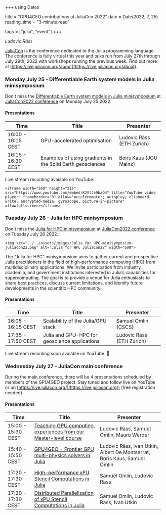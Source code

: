 +++
using Dates

title = "GPU4GEO contributions at JuliaCon 2022"
date = Date(2022, 7, 25)
reading_time = "3-minute read"

tags = ["julia", "event"]
+++

*Ludovic Räss*

[JuliaCon](https://juliacon.org/2022/) is the conference dedicated to the Julia programming language. The conference is fully virtual this year and talks run from July 27th through July 29th, 2022 with workshops running the previous week. Find out more at [https://live.juliacon.org/about](https://live.juliacon.org/about).

### Monday July 25 - Differentiable Earth system models in Julia minisymposium

Don't miss the [Differentiable Earth system models in Julia minisymposium](https://live.juliacon.org/talk/UNVUDM) at [JuliaCon2022 conference](https://juliacon.org/2022/) on Monday July 25 2022.

#### Presentations

|  Time  |  Title   | Presenter |
|--------|----------|-----------|
| 16:00 - 16:15 CEST | GPU-accelerated optimisation | Ludovic Räss (ETH Zurich) |
| 16:15 - 16:30 CEST | Examples of using gradients in the Solid Earth geosciences | Boris Kaus (JGU Mainz) |

Live stream recording avaiable on YouTube:
~~~
<iframe width="560" height="315" src="https://www.youtube.com/embed/K2VtJe9baO4" title="YouTube video player" frameborder="0" allow="accelerometer; autoplay; clipboard-write; encrypted-media; gyroscope; picture-in-picture" allowfullscreen></iframe>
~~~


### Tuesday July 26 - Julia for HPC minisymposium

Don't miss the [Julia for HPC minisymposium](https://live.juliacon.org/talk/LUWYRJ) at [JuliaCon2022 conference](https://juliacon.org/2022/) on Tuesday July 26 2022.

~~~
<img src="../../assets/images/Julia_for_HPC-minisymposium-juliacon22.png" alt="Julia for HPC JuliaCon22" width="600">
~~~

The "Julia for HPC" minisymposium aims to gather current and prospective Julia practitioners in the field of high-performance computing (HPC) from multidisciplinary applications. We invite participation from industry, academia, and government institutions interested in Julia’s capabilities for supercomputing. The goal is to provide a venue for Julia enthusiasts to share best practices, discuss current limitations, and identify future developments in the scientific HPC community.

#### Presentations

|  Time  |  Title   | Presenter |
|--------|----------|-----------|
| 16:05 - 16:15 CEST | Scalability of the Julia/GPU stack | Samuel Omlin (CSCS) |
| 17:35 - 17:50 CEST | Julia and GPU-HPC for geoscience applications | Ludovic Räss (ETH Zurich) |

Live stream recording soon avaiable on YouTube: 🚧


### Wednesday July 27 - JuliaCon main conference

During the main conference, there will be 4 presentations scheduled by members of the GPU4GEO project. Stay tuned and follow live on YouTube or on [https://live.juliacon.org/](https://live.juliacon.org/) (free registration needed).

#### Presentations

|  Time  |  Title   | Presenter |
|--------|----------|-----------|
| 15:00 - 15:30 CEST | [Teaching GPU computing, experiences from our Master-level course](https://live.juliacon.org/talk/YPGNCS) | Ludovic Räss, Samuel Omlin, Mauro Werder |
| 15:40 - 15:50 CEST | [GPU4GEO - Frontier GPU multi-physics solvers in Julia](https://live.juliacon.org/talk/7FVVF3) | Ludovic Räss, Ivan Utkin, Albert De Montserrat, Boris Kaus, Samuel Omlin |
| 17:20 - 17:30 CEST | [High-performance xPU Stencil Computations in Julia](https://live.juliacon.org/talk/AKVUKM) | Samuel Omlin, Ludovic Räss |
| 17:20 - 17:30 CEST | [Distributed Parallelization of xPU Stencil Computations in Julia](https://live.juliacon.org/talk/RJYBLA) | Samuel Omlin, Ludovic Räss, Ivan Utkin |


